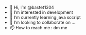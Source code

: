- 👋 Hi, I’m @bastet1304
- 👀 I’m interested in development 
- 🌱 I’m currently learning java sccript
- 💞️ I’m looking to collaborate on ...
- 📫 How to reach me : dm me

<!---
bastet1304/bastet1304 is a ✨ special ✨ repository because its `README.md` (this file) appears on your GitHub profile.
You can click the Preview link to take a look at your changes.
--->
